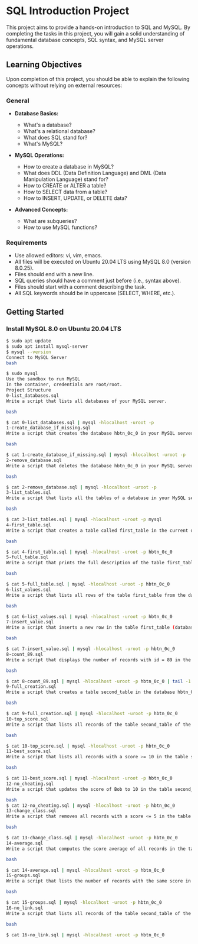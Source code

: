 # SQL Introduction Project

This project aims to provide a hands-on introduction to SQL and MySQL. By completing the tasks in this project, you will gain a solid understanding of fundamental database concepts, SQL syntax, and MySQL server operations.

## Learning Objectives

Upon completion of this project, you should be able to explain the following concepts without relying on external resources:

### General
- **Database Basics:**
  - What's a database?
  - What's a relational database?
  - What does SQL stand for?
  - What's MySQL?

- **MySQL Operations:**
  - How to create a database in MySQL?
  - What does DDL (Data Definition Language) and DML (Data Manipulation Language) stand for?
  - How to CREATE or ALTER a table?
  - How to SELECT data from a table?
  - How to INSERT, UPDATE, or DELETE data?

- **Advanced Concepts:**
  - What are subqueries?
  - How to use MySQL functions?

### Requirements
- Use allowed editors: vi, vim, emacs.
- All files will be executed on Ubuntu 20.04 LTS using MySQL 8.0 (version 8.0.25).
- Files should end with a new line.
- SQL queries should have a comment just before (i.e., syntax above).
- Files should start with a comment describing the task.
- All SQL keywords should be in uppercase (SELECT, WHERE, etc.).

## Getting Started

### Install MySQL 8.0 on Ubuntu 20.04 LTS
```bash
$ sudo apt update
$ sudo apt install mysql-server
$ mysql --version
Connect to MySQL Server
bash

$ sudo mysql
Use the sandbox to run MySQL
In the container, credentials are root/root.
Project Structure
0-list_databases.sql
Write a script that lists all databases of your MySQL server.

bash

$ cat 0-list_databases.sql | mysql -hlocalhost -uroot -p
1-create_database_if_missing.sql
Write a script that creates the database hbtn_0c_0 in your MySQL server.

bash

$ cat 1-create_database_if_missing.sql | mysql -hlocalhost -uroot -p
2-remove_database.sql
Write a script that deletes the database hbtn_0c_0 in your MySQL server.

bash

$ cat 2-remove_database.sql | mysql -hlocalhost -uroot -p
3-list_tables.sql
Write a script that lists all the tables of a database in your MySQL server.

bash

$ cat 3-list_tables.sql | mysql -hlocalhost -uroot -p mysql
4-first_table.sql
Write a script that creates a table called first_table in the current database in your MySQL server.

bash

$ cat 4-first_table.sql | mysql -hlocalhost -uroot -p hbtn_0c_0
5-full_table.sql
Write a script that prints the full description of the table first_table from the database hbtn_0c_0 in your MySQL server.

bash

$ cat 5-full_table.sql | mysql -hlocalhost -uroot -p hbtn_0c_0
6-list_values.sql
Write a script that lists all rows of the table first_table from the database hbtn_0c_0 in your MySQL server.

bash

$ cat 6-list_values.sql | mysql -hlocalhost -uroot -p hbtn_0c_0
7-insert_value.sql
Write a script that inserts a new row in the table first_table (database hbtn_0c_0) in your MySQL server.

bash

$ cat 7-insert_value.sql | mysql -hlocalhost -uroot -p hbtn_0c_0
8-count_89.sql
Write a script that displays the number of records with id = 89 in the table first_table of the database hbtn_0c_0 in your MySQL server.

bash

$ cat 8-count_89.sql | mysql -hlocalhost -uroot -p hbtn_0c_0 | tail -1
9-full_creation.sql
Write a script that creates a table second_table in the database hbtn_0c_0 in your MySQL server and adds multiple rows.

bash

$ cat 9-full_creation.sql | mysql -hlocalhost -uroot -p hbtn_0c_0
10-top_score.sql
Write a script that lists all records of the table second_table of the database hbtn_0c_0 in your MySQL server, ordered by score (top first).

bash

$ cat 10-top_score.sql | mysql -hlocalhost -uroot -p hbtn_0c_0
11-best_score.sql
Write a script that lists all records with a score >= 10 in the table second_table of the database hbtn_0c_0 in your MySQL server.

bash

$ cat 11-best_score.sql | mysql -hlocalhost -uroot -p hbtn_0c_0
12-no_cheating.sql
Write a script that updates the score of Bob to 10 in the table second_table without using Bob’s id value, only the name field.

bash
$ cat 12-no_cheating.sql | mysql -hlocalhost -uroot -p hbtn_0c_0
13-change_class.sql
Write a script that removes all records with a score <= 5 in the table second_table of the database hbtn_0c_0 in your MySQL server.

bash

$ cat 13-change_class.sql | mysql -hlocalhost -uroot -p hbtn_0c_0
14-average.sql
Write a script that computes the score average of all records in the table second_table of the database hbtn_0c_0 in your MySQL server.

bash

$ cat 14-average.sql | mysql -hlocalhost -uroot -p hbtn_0c_0
15-groups.sql
Write a script that lists the number of records with the same score in the table second_table of the database hbtn_0c_0 in your MySQL server.

bash

$ cat 15-groups.sql | mysql -hlocalhost -uroot -p hbtn_0c_0
16-no_link.sql
Write a script that lists all records of the table second_table of the database hbtn_0c_0 in your MySQL server, excluding rows without a name value, and listing records by descending score.

bash

$ cat 16-no_link.sql | mysql -hlocalhost -uroot -p hbtn_0c_0